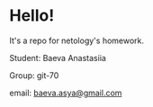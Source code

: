# Hello!

It's a repo for netology's homework.

Student: Baeva Anastasiia

Group: git-70

email: baeva.asya@gmail.com